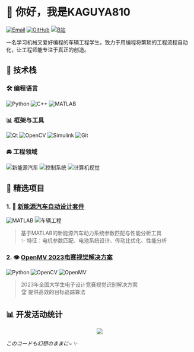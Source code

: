 
# 👋 你好，我是KAGUYA810

[![Email](https://img.shields.io/badge/邮箱-kaguya810@petalmail.com-blue?style=flat-square&logo=gmail)](mailto:kaguya810@petalmail.com)
[![GitHub](https://img.shields.io/badge/GitHub-Kaguya810-black?style=flat-square&logo=github)](https://github.com/kaguya810)
[![B站](https://img.shields.io/badge/Bilibili-月見山・輝夜-blue?style=flat-square&logo=bilibili)](https://space.bilibili.com/35197337)

一名学习机械又爱好编程的车辆工程学生。致力于用编程将繁琐的工程流程自动化，让工程师能专注于真正的创造。

## 🔧 技术栈

### 🛠 编程语言
![Python](https://img.shields.io/badge/Python-3776AB?style=for-the-badge&logo=python&logoColor=white)
![C++](https://img.shields.io/badge/C++-00599C?style=for-the-badge&logo=c%2B%2B&logoColor=white)
![MATLAB](https://img.shields.io/badge/MATLAB-orange?style=for-the-badge&logo=mathworks&logoColor=white)

### 📊 框架与工具
![Qt](https://img.shields.io/badge/Qt-41CD52?style=for-the-badge&logo=qt&logoColor=white)
![OpenCV](https://img.shields.io/badge/OpenCV-5C3EE8?style=for-the-badge&logo=opencv&logoColor=white)
![Simulink](https://img.shields.io/badge/Simulink-orange?style=for-the-badge&logo=mathworks&logoColor=white)
![Git](https://img.shields.io/badge/Git-F05032?style=for-the-badge&logo=git&logoColor=white)

### 🚘 工程领域
![新能源汽车](https://img.shields.io/badge/新能源汽车-3DDC84?style=for-the-badge&logo=tesla&logoColor=white)
![控制系统](https://img.shields.io/badge/控制系统-4285F4?style=for-the-badge)
![计算机视觉](https://img.shields.io/badge/计算机视觉-FF6F00?style=for-the-badge&logo=google-lens&logoColor=white)

## 🌟 精选项目

### 1. 🚀 [新能源汽车自动设计套件](https://github.com/kaguya810/EVCar-AutoDesigner)
![MATLAB](https://img.shields.io/badge/-MATLAB-orange) 
![车辆工程](https://img.shields.io/badge/-车辆工程-blue)
> 基于MATLAB的新能源汽车动力系统参数匹配与性能分析工具  
> ✨ 特征：电机参数匹配、电池系统设计、传动比优化、性能分析

### 2. 👁️ [OpenMV 2023电赛视觉解决方案](https://github.com/kaguya810/TI2023-E-OpenMV.Part)
![Python](https://img.shields.io/badge/-Python-yellow) 
![OpenCV](https://img.shields.io/badge/-OpenCV-blueviolet)
![OpenMV](https://img.shields.io/badge/-OpenMV-redviolet)
> 2023年全国大学生电子设计竞赛视觉识别解决方案  
> 🏆 提供高效的目标追踪算法

## 📊 开发活动统计

<!-- GitHub统计卡片 -->
<div align="center">
  
![](https://github-readme-stats.vercel.app/api?username=kaguya810&show_icons=true&theme=tokyonight)

</div>


*このコードも幻想のままに~* ✨
